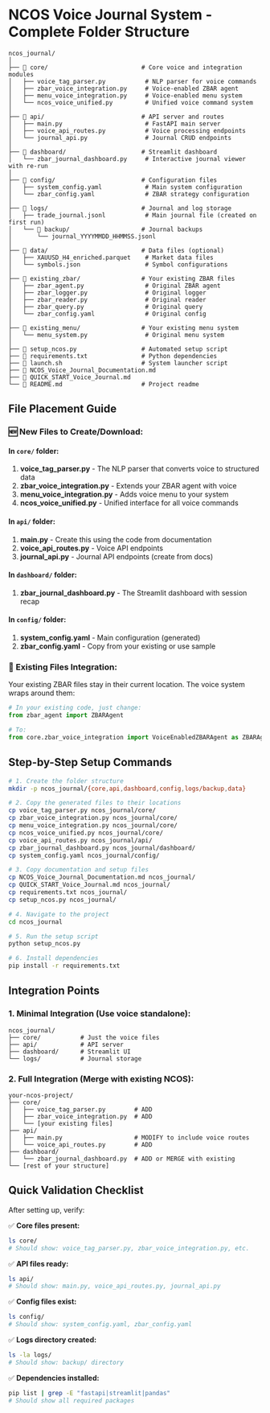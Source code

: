 # NCOS Voice Journal System - Complete Folder Structure

```
ncos_journal/
│
├── 📁 core/                          # Core voice and integration modules
│   ├── voice_tag_parser.py           # NLP parser for voice commands
│   ├── zbar_voice_integration.py     # Voice-enabled ZBAR agent
│   ├── menu_voice_integration.py     # Voice-enabled menu system
│   └── ncos_voice_unified.py         # Unified voice command system
│
├── 📁 api/                           # API server and routes
│   ├── main.py                       # FastAPI main server
│   ├── voice_api_routes.py           # Voice processing endpoints
│   └── journal_api.py                # Journal CRUD endpoints
│
├── 📁 dashboard/                     # Streamlit dashboard
│   └── zbar_journal_dashboard.py     # Interactive journal viewer with re-run
│
├── 📁 config/                        # Configuration files
│   ├── system_config.yaml            # Main system configuration
│   └── zbar_config.yaml              # ZBAR strategy configuration
│
├── 📁 logs/                          # Journal and log storage
│   ├── trade_journal.jsonl           # Main journal file (created on first run)
│   └── 📁 backup/                    # Journal backups
│       └── journal_YYYYMMDD_HHMMSS.jsonl
│
├── 📁 data/                          # Data files (optional)
│   ├── XAUUSD_H4_enriched.parquet    # Market data files
│   └── symbols.json                  # Symbol configurations
│
├── 📁 existing_zbar/                 # Your existing ZBAR files
│   ├── zbar_agent.py                 # Original ZBAR agent
│   ├── zbar_logger.py                # Original logger
│   ├── zbar_reader.py                # Original reader
│   ├── zbar_query.py                 # Original query
│   └── zbar_config.yaml              # Original config
│
├── 📁 existing_menu/                 # Your existing menu system
│   └── menu_system.py                # Original menu system
│
├── 📄 setup_ncos.py                  # Automated setup script
├── 📄 requirements.txt               # Python dependencies
├── 📄 launch.sh                      # System launcher script
├── 📄 NCOS_Voice_Journal_Documentation.md
├── 📄 QUICK_START_Voice_Journal.md
└── 📄 README.md                      # Project readme
```

## File Placement Guide

### 🆕 New Files to Create/Download:

#### In `core/` folder:
1. **voice_tag_parser.py** - The NLP parser that converts voice to structured data
2. **zbar_voice_integration.py** - Extends your ZBAR agent with voice
3. **menu_voice_integration.py** - Adds voice menu to your system
4. **ncos_voice_unified.py** - Unified interface for all voice commands

#### In `api/` folder:
1. **main.py** - Create this using the code from documentation
2. **voice_api_routes.py** - Voice API endpoints
3. **journal_api.py** - Journal API endpoints (create from docs)

#### In `dashboard/` folder:
1. **zbar_journal_dashboard.py** - The Streamlit dashboard with session recap

#### In `config/` folder:
1. **system_config.yaml** - Main configuration (generated)
2. **zbar_config.yaml** - Copy from your existing or use sample

### 📂 Existing Files Integration:

Your existing ZBAR files stay in their current location. The voice system wraps around them:

```python
# In your existing code, just change:
from zbar_agent import ZBARAgent

# To:
from core.zbar_voice_integration import VoiceEnabledZBARAgent as ZBARAgent
```

## Step-by-Step Setup Commands

```bash
# 1. Create the folder structure
mkdir -p ncos_journal/{core,api,dashboard,config,logs/backup,data}

# 2. Copy the generated files to their locations
cp voice_tag_parser.py ncos_journal/core/
cp zbar_voice_integration.py ncos_journal/core/
cp menu_voice_integration.py ncos_journal/core/
cp ncos_voice_unified.py ncos_journal/core/
cp voice_api_routes.py ncos_journal/api/
cp zbar_journal_dashboard.py ncos_journal/dashboard/
cp system_config.yaml ncos_journal/config/

# 3. Copy documentation and setup files
cp NCOS_Voice_Journal_Documentation.md ncos_journal/
cp QUICK_START_Voice_Journal.md ncos_journal/
cp requirements.txt ncos_journal/
cp setup_ncos.py ncos_journal/

# 4. Navigate to the project
cd ncos_journal

# 5. Run the setup script
python setup_ncos.py

# 6. Install dependencies
pip install -r requirements.txt
```

## Integration Points

### 1. **Minimal Integration** (Use voice standalone):
```
ncos_journal/
├── core/           # Just the voice files
├── api/            # API server
├── dashboard/      # Streamlit UI
└── logs/           # Journal storage
```

### 2. **Full Integration** (Merge with existing NCOS):
```
your-ncos-project/
├── core/
│   ├── voice_tag_parser.py        # ADD
│   ├── zbar_voice_integration.py  # ADD
│   └── [your existing files]
├── api/
│   ├── main.py                    # MODIFY to include voice routes
│   └── voice_api_routes.py        # ADD
├── dashboard/
│   └── zbar_journal_dashboard.py  # ADD or MERGE with existing
└── [rest of your structure]
```

## Quick Validation Checklist

After setting up, verify:

✅ **Core files present:**
```bash
ls core/
# Should show: voice_tag_parser.py, zbar_voice_integration.py, etc.
```

✅ **API files ready:**
```bash
ls api/
# Should show: main.py, voice_api_routes.py, journal_api.py
```

✅ **Config files exist:**
```bash
ls config/
# Should show: system_config.yaml, zbar_config.yaml
```

✅ **Logs directory created:**
```bash
ls -la logs/
# Should show: backup/ directory
```

✅ **Dependencies installed:**
```bash
pip list | grep -E "fastapi|streamlit|pandas"
# Should show all required packages
```
